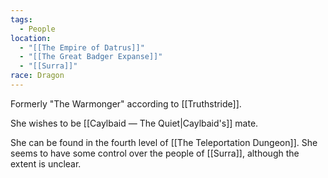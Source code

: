 ```yaml
---
tags:
  - People
location:
  - "[[The Empire of Datrus]]"
  - "[[The Great Badger Expanse]]"
  - "[[Surra]]"
race: Dragon
---
```


Formerly "The Warmonger" according to [[Truthstride]].

She wishes to be [[Caylbaid ― The Quiet|Caylbaid's]] mate.

She can be found in the fourth level of [[The Teleportation Dungeon]]. She seems to have some control over the people of [[Surra]], although the extent is unclear.